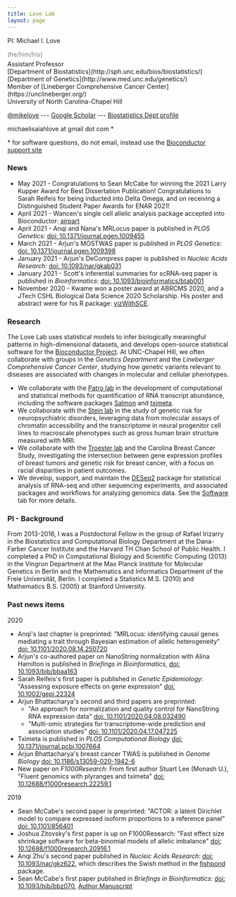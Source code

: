 ```yaml
---
title: Love Lab
layout: page
---
```


<!-- {% include JB/setup %} -->

<p style="margin-bottom: 0px"> PI: Michael I. Love </p>
<p style="color:grey; margin-bottom: 5px"> (he/him/his) </p>
Assistant Professor <br>
[Department of Biostatistics](http://sph.unc.edu/bios/biostatistics/) <br>
[Department of Genetics](http://www.med.unc.edu/genetics/) <br>
Member of [Lineberger Comprehensive Cancer Center](https://unclineberger.org/) <br>
University of North Carolina-Chapel Hill

[@mikelove](http://twitter.com/mikelove) ---
[Google Scholar](https://scholar.google.com/citations?user=vzXv764AAAAJ) ---
[Biostatistics Dept profile](http://sph.unc.edu/adv_profile/michael-love-phd/)

michaelisaiahlove at gmail dot com *

\* for software questions, do not email, instead use the [Bioconductor support site](https://support.bioconductor.org)

### News

* May 2021 - Congratulations to Sean McCabe for winning the 2021 Larry
  Kupper Award for Best Dissertation Publication! Congratulations to
  Sarah Reifeis for being inducted into Delta Omega, and on receiving
  a Distinguished Student Paper Awards for ENAR 2021!
* April 2021 - Wancen's single cell allelic analysis package accepted
  into Bioconductor:
  [airpart](https://bioconductor.org/packages/airpart)
* April 2021 - Anqi and Nana's MRLocus paper is published in *PLOS Genetics*:
  [doi: 10.1371/journal.pgen.1009455](https://doi.org/10.1371/journal.pgen.1009455)
* March 2021 - Arjun's MOSTWAS paper is published in *PLOS Genetics*:
  [doi: 10.1371/journal.pgen.1009398](https://doi.org/10.1371/journal.pgen.1009398)
* January 2021 - Arjun's DeCompress paper is published in *Nucleic Acids Research*:
  [doi: 10.1093/nar/gkab031](https://doi.org/10.1093/nar/gkab031)
* January 2021 - Scott's inferential summaries for scRNA-seq paper is published in
  *Bioinformatics*:
  [doi: 10.1093/bioinformatics/btab001](https://doi.org/10.1093/bioinformatics/btab001)
* November 2020 - Kwame won a poster award at ABRCMS 2020, and a JTech
  CSHL Biological Data Science 2020 Scholarship. His poster and
  abstract were for his R package: [vizWithSCE](https://kwameforbes.github.io/vizWithSCE/).

### Research

The Love Lab uses statistical models to infer biologically meaningful
patterns in high-dimensional datasets, and develops
open-source statistical software for the [Bioconductor Project](https://bioconductor.org).
At UNC-Chapel Hill, we often collaborate with groups in the 
*Genetics Department* and the *Lineberger Comprehensive Cancer Center*, 
studying how genetic variants relevant to diseases are associated with changes
in molecular and cellular phenotypes.

* We collaborate with the [Patro lab](http://www.robpatro.com/) in the
  development of computational and statistical methods for
  quantification of RNA transcript abundance, including the software
  packages [Salmon](https://combine-lab.github.io/salmon/)
  and [tximeta](https://bioconductor.org/packages/tximeta).
* We collaborate with the [Stein lab](https://steinlab.org) in the
  study of genetic risk for neuropsychiatric disorders, leveraging
  data from molecular assays of chromatin accessibility and the
  transcriptome in neural progenitor cell lines to macroscale
  phenotypes such as gross human brain structure measured with MRI.
* We collaborate with the
  [Troester lab](https://sph.unc.edu/adv_profile/melissa-troester-phd/) 
  and the Carolina Breast Cancer Study, investigating the intersection
  between gene expression profiles of breast tumors and genetic risk
  for breast cancer, with a focus on racial disparities in patient
  outcomes.
* We develop, support, and maintain the
  [DESeq2](http://bioconductor.org/packages/DESeq2) package
  for statistical analysis of RNA-seq and other sequencing experiments,
  and associated packages and workflows for analyzing genomics
  data. See the [Software](pages/software.html) tab for more details.

### PI - Background

From 2013-2016, I was a Postdoctoral Fellow in the group of
Rafael Irizarry in the Biostatistics and Computational Biology
Department at the Dana-Farber Cancer Institute and the Harvard
TH Chan School of Public Health.
I completed a PhD in Computational Biology and Scientific Computing
(2013) in the Vingron Department at the Max Planck Institute for
Molecular Genetics in Berlin and the Mathematics and Informatics
Department of the Freie Universität, Berlin.  I completed a Statistics
M.S. (2010) and Mathematics B.S. (2005) at Stanford University.

### Past news items

2020

* Anqi's last chapter is preprinted: "MRLocus: identifying causal genes
  mediating a trait through Bayesian estimation of allelic heterogeneity"
  [doi: 10.1101/2020.08.14.250720](https://doi.org/10.1101/2020.08.14.250720)
* Arjun's co-authored paper on NanoString normalization with Alina
  Hamilton is published in *Briefings in Bioinformatics*,
  [doi: 10.1093/bib/bbaa163](https://doi.org/10.1093/bib/bbaa163)
* Sarah Reifeis's first paper is published in *Genetic Epidemiology*:
  "Assessing exposure effects on gene expression"
  [doi: 10.1002/gepi.22324](https://doi.org/10.1002/gepi.22324)
* Arjun Bhattacharya's second and third papers are preprinted:
    - "An approach for normalization and quality control for NanoString RNA expression data"
  [doi: 10.1101/2020.04.08.032490](https://doi.org/10.1101/2020.04.08.032490)
    - "Multi-omic strategies for transcriptome-wide prediction and association studies"
  [doi: 10.1101/2020.04.17.047225](https://doi.org/10.1101/2020.04.17.047225)
* Tximeta is published in *PLOS Computational Biology*
  [doi: 10.1371/journal.pcbi.1007664](https://doi.org/10.1371/journal.pcbi.1007664)
* Arjun Bhattacharya's breast cancer TWAS is published in *Genome Biology*
  [doi: 10.1186/s13059-020-1942-6](https://doi.org/10.1186/s13059-020-1942-6)
* New paper on *F1000Research*: From first author Stuart Lee (Monash U.),
  "Fluent genomics with plyranges and tximeta"
  [doi: 10.12688/f1000research.22259.1](https://doi.org/10.12688/f1000research.22259.1)

2019

* Sean McCabe's second paper is preprinted:
  "ACTOR: a latent Dirichlet model to compare expressed 
  isoform proportions to a reference panel"
  [doi: 10.1101/856401](https://doi.org/10.1101/856401)
* Joshua Zitovsky's first paper is up on F1000Research:
  "Fast effect size shrinkage software for beta-binomial 
  models of allelic imbalance"
  [doi: 10.12688/f1000research.20916.1](https://doi.org/10.12688/f1000research.20916.1)
* Anqi Zhu's second paper published in *Nucleic Acids Research*:
  [doi: 10.1093/nar/gkz622](https://doi.org/10.1093/nar/gkz622),
  which describes the Swish method in the [fishpond](https://bioconductor.org/packages/fishpond) package.
* Sean McCabe's first paper published in *Briefings in Bioinformatics*:
  [doi: 10.1093/bib/bbz070](https://doi.org/10.1093/bib/bbz070),
  [Author Manuscript](../assets/mccabe_2019.pdf)
